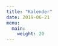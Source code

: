 ```yaml
---
title: "Kalender"
date: 2019-06-21
menu:
  main:
    weight: 20
---
```


<div class="c-calendar"></div>

<script src="/scripts/cal-model.js"></script>
<script src="/scripts/cal-view.js"></script>
